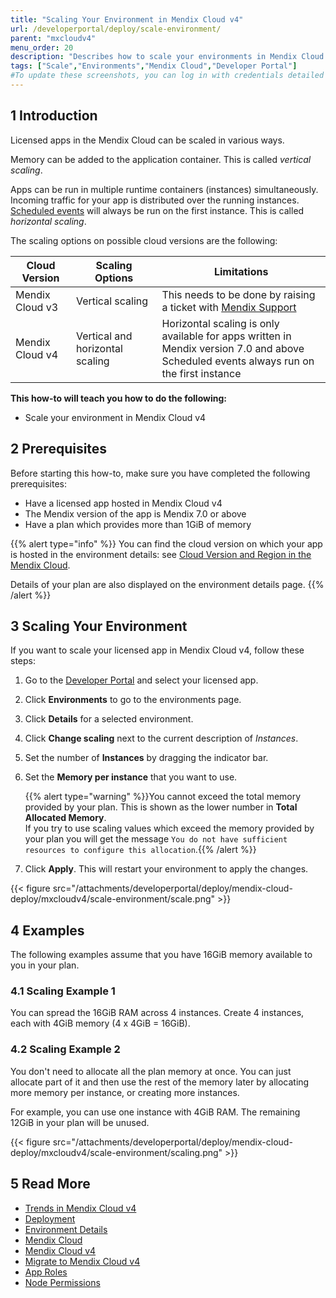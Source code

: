 ```yaml
---
title: "Scaling Your Environment in Mendix Cloud v4"
url: /developerportal/deploy/scale-environment/
parent: "mxcloudv4"
menu_order: 20
description: "Describes how to scale your environments in Mendix Cloud v4."
tags: ["Scale","Environments","Mendix Cloud","Developer Portal"]
#To update these screenshots, you can log in with credentials detailed in How to Update Screenshots Using Team Apps.
---
```


## 1 Introduction

Licensed apps in the Mendix Cloud can be scaled in various ways.

Memory can be added to the application container. This is called *vertical scaling*.

Apps can be run in multiple runtime containers (instances) simultaneously. Incoming traffic for your app is distributed over the running instances. [Scheduled events](/refguide/scheduled-events/) will always be run on the first instance. This is called *horizontal scaling*.

The scaling options on possible cloud versions are the following:

| Cloud Version | Scaling Options | Limitations |
| ------------- | --------------- | ----------- |
| Mendix Cloud v3 | Vertical scaling | This needs to be done by raising a ticket with [Mendix Support](https://support.mendix.com/) |
| Mendix Cloud v4 | Vertical and horizontal scaling | Horizontal scaling is only available for apps written in Mendix version 7.0 and above<br/>Scheduled events always run on the first instance |

**This how-to will teach you how to do the following:**

* Scale your environment in Mendix Cloud v4

## 2 Prerequisites

Before starting this how-to, make sure you have completed the following prerequisites:

* Have a licensed app hosted in Mendix Cloud v4
* The Mendix version of the app is Mendix 7.0 or above
* Have a plan which provides more than 1GiB of memory

{{% alert type="info" %}}
You can find the cloud version on which your app is hosted in the environment details: see [Cloud Version and Region in the Mendix Cloud](/developerportal/deploy/cloud-version-region/).

Details of your plan are also displayed on the environment details page.
{{% /alert %}}

## 3 Scaling Your Environment

If you want to scale your licensed app in Mendix Cloud v4, follow these steps:

1. Go to the [Developer Portal](http://sprintr.home.mendix.com) and select your licensed app.

2. Click **Environments** to go to the environments page.

3. Click **Details** for a selected environment.

4. Click **Change scaling** next to the current description of *Instances*.

5. Set the number of **Instances** by dragging the indicator bar.

6. Set the **Memory per instance** that you want to use.

    {{% alert type="warning" %}}You cannot exceed the total memory provided by your plan. This is shown as the lower number in **Total Allocated Memory**.<br/>If you try to use scaling values which exceed the memory provided by your plan you will get the message `You do not have sufficient resources to configure this allocation`.{{% /alert %}}    

7. Click **Apply**. This will restart your environment to apply the changes.

{{< figure src="/attachments/developerportal/deploy/mendix-cloud-deploy/mxcloudv4/scale-environment/scale.png" >}}

## 4 Examples

The following examples assume that you have 16GiB memory available to you in your plan.

### 4.1 Scaling Example 1

You can spread the 16GiB RAM across 4 instances. Create 4 instances, each with 4GiB memory (4 x 4GiB = 16GiB).

### 4.2 Scaling Example 2

You don't need to allocate all the plan memory at once. You can just allocate part of it and then use the rest of the memory later by allocating more memory per instance, or creating more instances.

For example, you can use one instance with 4GiB RAM. The remaining 12GiB in your plan will be unused.

{{< figure src="/attachments/developerportal/deploy/mendix-cloud-deploy/mxcloudv4/scale-environment/scaling.png" >}}

## 5 Read More

* [Trends in Mendix Cloud v4](/developerportal/operate/trends-v4/)
* [Deployment](/developerportal/deploy/)
* [Environment Details](/developerportal/deploy/environments-details/)
* [Mendix Cloud](/developerportal/deploy/mendix-cloud-deploy/)
* [Mendix Cloud v4](/developerportal/deploy/mxcloudv4/)
* [Migrate to Mendix Cloud v4](/developerportal/deploy/migrating-to-v4/)
* [App Roles](/developerportal/collaborate/app-roles/)
* [Node Permissions](/developerportal/deploy/node-permissions/)
